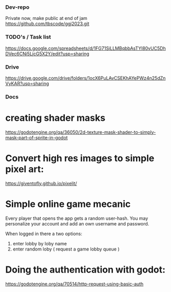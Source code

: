 ### Dev-repo

Private now, make public at end of jam
https://github.com/tbscode/ggj2023.git

### TODO's / Task list

https://docs.google.com/spreadsheets/d/1FG71SiLLMBqbbAsTYl80vUC5DhDVec6CNi5LjcG5X2Y/edit?usp=sharing

### Drive

https://drive.google.com/drive/folders/1ocX6PuLAvCSEKhAYePWz4n25dZnVyKAR?usp=sharing

### Docs

# creating shader masks

https://godotengine.org/qa/36050/2d-texture-mask-shader-to-simply-mask-part-of-sprite-in-godot

# Convert high res images to simple pixel art:

https://giventofly.github.io/pixelit/

# Simple online game mecanic

Every player that opens the app gets a random user-hash.
You may personalize your account and add an own username and password.

When logged in there a two options:

1. enter lobby by loby name
2. enter random loby ( request a game lobby queue )

# Doing the authentication with godot:

https://godotengine.org/qa/70514/http-request-using-basic-auth
